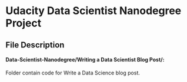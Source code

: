 # Udacity Data Scientist Nanodegree Project


## File Description

#### Data-Scientist-Nanodegree/Writing a Data Scientist Blog Post/: 
Folder contain code for Write a Data Science blog post.


